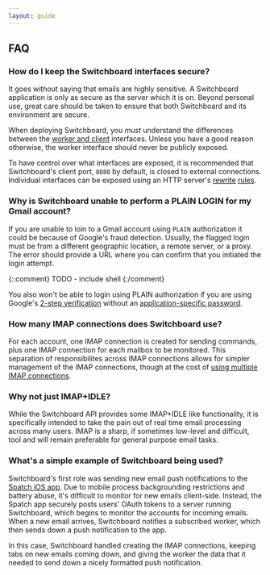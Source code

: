 ```yaml
---
layout: guide
---
```


## FAQ

### How do I keep the Switchboard interfaces secure?

It goes without saying that emails are highly sensitive. A Switchboard
application is only as secure as the server which it is on. Beyond
personal use, great care should be taken to ensure that both
Switchboard and its environment are secure.

When deploying Switchboard, you *must* understand the differences
between the [worker and client](/guide/interfaces) interfaces. Unless
you have a good reason otherwise, the worker interface should
never be publicly exposed.

To have control over what interfaces are exposed, it is recommended
that Switchboard's client port, `8080` by default, is closed to
external connections. Individual interfaces can be exposed using an
HTTP server's
[rewrite](http://nginx.org/en/docs/http/ngx_http_rewrite_module.html)
[rules](http://httpd.apache.org/docs/current/mod/mod_rewrite.html).

### Why is Switchboard unable to perform a PLAIN LOGIN for my Gmail account?

If you are unable to loin to a Gmail account using `PLAIN`
authorization it could be because of Google's fraud
detection. Usually, the flagged login must be from a different
geographic location, a remote server, or a proxy. The error should
provide a URL where you can confirm that you initiated the login
attempt.

{::comment}
TODO - include shell
{:/comment}

You also won't be able to login using PLAIN authorization if you are
using Google's [2-step
verification](http://www.google.com/landing/2step/) without an
[application-specific password](https://support.google.com/accounts/answer/185833?hl=en).

### How many IMAP connections does Switchboard use?

For each account, one IMAP connection is created for sending commands,
plus one IMAP connection for each mailbox to be monitored. This
separation of responsibilites across IMAP connections allows for
simpler management of the IMAP connections, though at the cost of
[using multiple IMAP connections](https://support.google.com/mail/answer/97150?hl=en).

### Why not just IMAP+IDLE?

While the Switchboard API provides some IMAP+IDLE like functionality,
it is specifically intended to take the pain out of real time email
processing across many users. IMAP is a sharp, if sometimes low-level
and difficult, tool and will remain preferable for general purpose
email tasks.

### What's a simple example of Switchboard being used?

Switchboard's first role was sending new email push notifications to
the [Spatch iOS app](http://spatch.co). Due to mobile process
backgrounding restrictions and battery abuse, it's difficult to
monitor for new emails client-side. Instead, the Spatch app securely
posts users' OAuth tokens to a server running Switchboard, which
begins to monitor the accounts for incoming emails. When a new email
arrives, Switchboard notifies a subscribed worker, which then sends
down a push notification to the app.

In this case, Switchboard handled creating the IMAP connections,
keeping tabs on new emails coming down, and giving the worker
the data that it needed to send down a nicely formatted push
notification.
